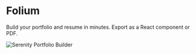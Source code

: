 # Folium

Build your portfolio and resume in minutes. Export as a React component or PDF.

![Serenity Portfolio Builder](https://i.ibb.co/WpYhykrL/foliumpreview.png)